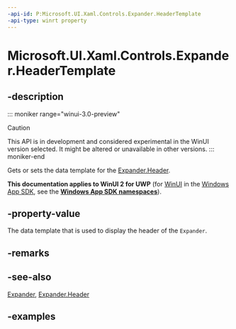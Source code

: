 ```yaml
---
-api-id: P:Microsoft.UI.Xaml.Controls.Expander.HeaderTemplate
-api-type: winrt property
---
```


# Microsoft.UI.Xaml.Controls.Expander.HeaderTemplate

<!--
public Windows.UI.Xaml.DataTemplate HeaderTemplate { get; set; }
-->


## -description

::: moniker range="winui-3.0-preview"
> [!CAUTION]
> This API is in development and considered experimental in the WinUI version selected. It might be altered or unavailable in other versions.
::: moniker-end

Gets or sets the data template for the [Expander.Header](expander_header.md).

**This documentation applies to WinUI 2 for UWP** (for [WinUI](/windows/apps/winui/winui3/) in the [Windows App SDK](/windows/apps/windows-app-sdk/), see the **[Windows App SDK namespaces](/windows/windows-app-sdk/api/winrt/)**).

## -property-value

The data template that is used to display the header of the `Expander`.

## -remarks

## -see-also

[Expander](expander.md), [Expander.Header](expander_header.md)

## -examples
